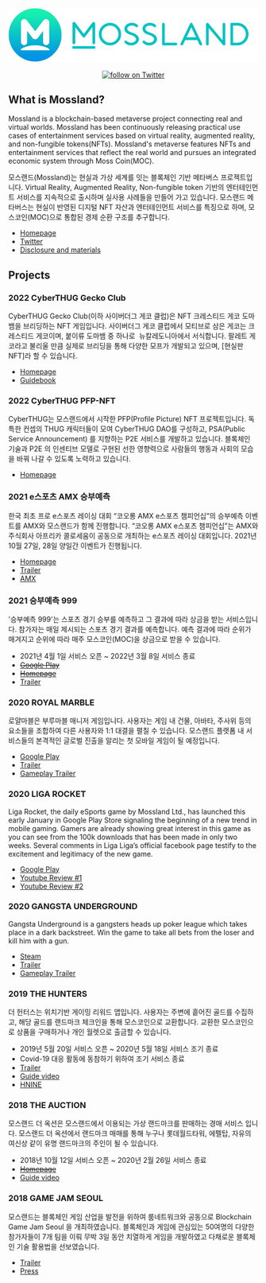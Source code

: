 <p align="center"> <img src="/mossland_logo.png"> </p>
<p align="center">
  <a href="https://twitter.com/intent/follow?screen_name=TheMossLand">
    <img src="https://img.shields.io/twitter/follow/TheMossLand.svg?style=social&label=Follow" alt="follow on Twitter">
  </a>
</p>

## What is Mossland?
Mossland is a blockchain-based metaverse project connecting real and virtual worlds. Mossland has been continuously releasing practical use cases of entertainment services based on virtual reality, augmented reality, and non-fungible tokens(NFTs). Mossland's metaverse features NFTs and entertainment services that reflect the real world and pursues an integrated economic system through Moss Coin(MOC).

모스랜드(Mossland)는 현실과 가상 세계를 잇는 블록체인 기반 메타버스 프로젝트입니다.
Virtual Reality, Augmented Reality, Non-fungible token 기반의 엔터테인먼트 서비스를 지속적으로 출시하며 실사용 사례들을 만들어 가고 있습니다. 모스랜드 메타버스는 현실이 반영된 디지털 NFT 자산과 엔터테인먼트 서비스를 특징으로 하며, 모스코인(MOC)으로 통합된 경제 순환 구조를 추구합니다. 

- [Homepage](https://www.moss.land/)
- [Twitter](https://twitter.com/theMossland)
- [Disclosure and materials](https://github.com/mossland/Disclosure-and-Materials)

## Projects

### 2022 CyberTHUG Gecko Club

CyberTHUG Gecko Club(이하 사이버더그 게코 클럽)은 NFT 크레스티드 게코 도마뱀을 브리딩하는 NFT 게임입니다. 사이버더그 게코 클럽에서 모티브로 삼은 게코는 크레스티드 게코이며, 붙이류 도마뱀 중 하나로  뉴칼레도니아에서 서식합니다. 팔레트 게코라고 불리울 만큼 실제로 브리딩을 통해 다양한 모프가 개발되고 있으며, [현실판 NFT]라 할 수 있습니다.

- [Homepage](https://gecko.thecyberthug.com/)
- [Guidebook](https://cyberthuggeckoclub.notion.site/CyberTHUG-Gecko-Club-Guidebook-2f5cb5a1b23d4257b75552d3190fdf76)

### 2022 CyberTHUG PFP-NFT

CyberTHUG는 모스랜드에서 시작한 PFP(Profile Picture) NFT 프로젝트입니다. 독특한 컨셉의 THUG 캐릭터들이 모여 CyberTHUG DAO를 구성하고, PSA(Public Service Announcement) 를 지향하는 P2E 서비스를 개발하고 있습니다. 블록체인 기술과 P2E 의 인센티브 모델로 구현된 선한 영향력으로 사람들의 행동과 사회의 모습을 바꿔 나갈 수 있도록 노력하고 있습니다.

- [Homepage](https://www.thecyberthug.com/)

### 2021 e스포츠 AMX 승부예측

한국 최초 프로 e스포츠 레이싱 대회 “코오롱 AMX e스포츠 챔피언십”의 승부예측 이벤트를 AMX와 모스랜드가 함께 진행합니다. “코오롱 AMX e스포츠 챔피언십”는 AMX와 주식회사 아프리카 콜로세움이 공동으로 개최하는 e스포츠 레이싱 대회입니다. 2021년 10월 27일, 28일 양일간 이벤트가 진행됩니다.

- [Homepage](https://amx.s999.kr/)
- [Trailer](https://www.youtube.com/watch?v=GvLMefVyoag)
- [AMX](http://amxesports.com/)

### 2021 승부예측 999

'승부예측 999'는 스포츠 경기 승부를 예측하고 그 결과에 따라 상금을 받는 서비스입니다. 참가자는 매일 제시되는 스포츠 경기 결과를 예측합니다. 예측 결과에 따라 순위가 매겨지고 순위에 따라 매주 모스코인(MOC)을 상금으로 받을 수 있습니다.

- 2021년 4월 1일 서비스 오픈 ~ 2022년 3월 8일 서비스 종료
- <del>[Google Play](https://play.google.com/store/apps/details?id=com.mossland.s999)</del>
- <del>[Homepage](https://s999.kr/)</del>
- [Trailer](https://www.youtube.com/watch?v=H1-C9yFOY1c)

### 2020 ROYAL MARBLE

로얄마블은 부루마블 매니저 게임입니다. 사용자는 게임 내 건물, 아바타, 주사위 등의 요소들을 조합하여 다른 사용자와 1:1 대결을 펼칠 수 있습니다. 모스랜드 플랫폼 내 서비스들의 본격적인 글로벌 진출을 알리는 첫 모바일 게임이 될 예정입니다.

- [Google Play](https://play.google.com/store/apps/details?id=com.realityreflection.mossmarblemanager)
- [Trailer](https://www.youtube.com/watch?v=D0z5kfR-bz0)
- [Gameplay Trailer](https://www.youtube.com/watch?v=FDB3ZWa-_aY)

### 2020 LIGA ROCKET

Liga Rocket, the daily eSports game by Mossland Ltd., has launched this early January in Google Play Store signaling the beginning of a new trend in mobile gaming. Gamers are already showing great interest in this game as you can see from the 100k downloads that has been made in only two weeks. Several comments in Liga Liga’s official facebook page testify to the excitement and legitimacy of the new game. 

- [Google Play](https://play.google.com/store/apps/details?id=com.rr.luckyrocket)
- [Youtube Review #1](https://www.youtube.com/watch?v=_YbXRTrhoyU)
- [Youtube Review #2](https://www.youtube.com/watch?v=0garrEIsapw)

### 2020 GANGSTA UNDERGROUND

Gangsta Underground is a gangsters heads up poker league which takes place in a dark backstreet. Win the game to take all bets from the loser and kill him with a gun.

- [Steam](https://store.steampowered.com/app/689720/Gangsta_Underground__The_Poker/)
- [Trailer](https://www.youtube.com/watch?v=Byga2vszaYo)
- [Gameplay Trailer](https://www.youtube.com/watch?v=SwDmQECNGTc)

### 2019 THE HUNTERS

더 헌터스는 위치기반 게이밍 리워드 앱입니다. 사용자는 주변에 흩어진 골드를 수집하고, 해당 골드를 랜드마크 체크인을 통해 모스코인으로 교환합니다. 교환한 모스코인으로 상품을 구매하거나 개인 월렛으로 출금할 수 있습니다.
- 2019년 5월 20일 서비스 오픈 ~ 2020년 5월 18일 서비스 조기 종료
- Covid-19 대응 활동에 동참하기 위하여 조기 서비스 종료
- [Trailer](https://www.youtube.com/watch?v=wkkjPZlsCL8)
- [Guide video](https://www.youtube.com/watch?v=3vv0suiKr4Q)
- [HNINE](https://www.hnine.com/project/the-hunters-app.html)

### 2018 THE AUCTION

모스랜드 더 옥션은 모스랜드에서 이용되는 가상 랜드마크를 판매하는 경매 서비스 입니다. 모스랜드 더 옥션에서 랜드마크 매매를 통해 누구나 롯데월드타워, 에펠탑, 자유의 여신상 같이 유명 랜드마크의 주인이 될 수 있습니다.
- 2018년 10월 12일 서비스 오픈 ~ 2020년 2월 26일 서비스 종료
- <del>[Homepage](https://auction.moss.land)</del>
- [Guide video](https://www.youtube.com/watch?v=wySgBhPkfi8)

### 2018 GAME JAM SEOUL

모스랜드는 블록체인 게임 산업을 발전을 위하여 룸네트워크와 공동으로 Blockchain Game Jam Seoul 을 개최하였습니다. 블록체인과 게임에 관심있는 50여명의 다양한 참가자들이 7개 팀을 이뤄 무박 3일 동안 치열하게 게임을 개발하였고 다채로운 블록체인 기술 활용법을 선보였습니다.

- [Trailer](https://www.youtube.com/watch?v=dXG6vp8MtTU)
- [Press](https://decenter.kr/NewsView/1S3E9SRMYB/GZ03)

